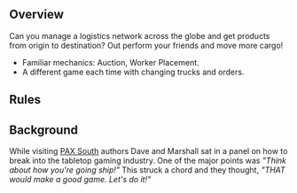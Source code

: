 ## Overview
Can you manage a logistics network across the globe and get products from origin to destination? Out perform your
friends and move more cargo!  
 * Familiar mechanics: Auction, Worker Placement.
 * A different game each time with changing trucks and orders.

## Rules

## Background
While visiting [PAX South]() authors Dave and Marshall sat in a panel on how to break into the tabletop gaming 
industry. One of the major points was _"Think about how you're going ship!"_ This struck a chord and they thought,
_"THAT would make a good game. Let's do it!"_